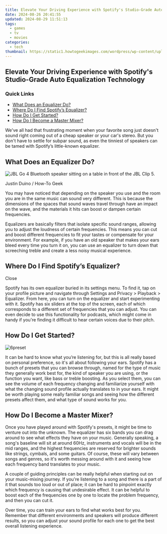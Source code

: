```yaml
---
title: Elevate Your Driving Experience with Spotify's Studio-Grade Auto Equalization Technology
date: 2024-08-26 20:41:55
updated: 2024-08-29 11:51:13
tags:
  - games
  - tv
  - movies
categories:
  - tech
thumbnail: https://static1.howtogeekimages.com/wordpress/wp-content/uploads/2024/06/spotify-logo-in-the-center-of-the-screen-with-an-equalizer-in-front.jpg
---
```


## Elevate Your Driving Experience with Spotify's Studio-Grade Auto Equalization Technology

### Quick Links

* [What Does an Equalizer Do?](https://unlock-android.techidaily.com/the-top-5-android-apps-that-use-fingerprint-sensor-to-lock-your-apps-on-vivo-v30-by-drfone-android/)
* [Where Do I Find Spotify’s Equalizer?](https://activate-lock.techidaily.com/in-2024-how-to-bypass-icloud-lock-on-iphone-12-mini-by-drfone-ios/)
* [How Do I Get Started?](https://screen-activity-recording.techidaily.com/updated-top-7-voice-changer-recorder-apps-for-2024/)
* [How Do I Become a Master Mixer?](https://fox-access.techidaily.com/2024-approved-how-to-switch-on-windows-11s-hdr-functionality/)

 We've all had that frustrating moment when your favorite song just doesn't sound right coming out of a cheap speaker or your car's stereo. But you don't have to settle for subpar sound, as even the tinniest of speakers can be tamed with Spotify’s little-known equalizer.

##  What Does an Equalizer Do?

![JBL Go 4 Bluetooth speaker sitting on a table in front of the JBL Clip 5.](https://static1.howtogeekimages.com/wordpress/wp-content/uploads/2024/06/53456561423_52bd198d63_o.jpg) 

Justin Duino / How-To Geek

 You may have noticed that depending on the speaker you use and the room you are in the same music can sound very different. This is because the dimensions of the spaces that sound waves travel through have an impact on the wave, and the materials it hits can boost or dampen certain frequencies.

 Equalizers are basically filters that isolate specific sound ranges, allowing you to adjust the loudness of certain frequencies. This means you can cut and boost different frequencies to fit your tastes or compensate for your environment. For example, if you have an old speaker that makes your ears bleed every time you turn it on, you can use an equalizer to turn down that screeching treble and create a less noisy musical experience.

##  Where Do I Find Spotify’s Equalizer?

Close 

 Spotify has its own equalizer buried in its settings menu. To find it, tap on your profile picture and navigate through Settings and Privacy > Playback > Equalizer. From here, you can turn on the equalizer and start experimenting with it. Spotify has six sliders at the top of the screen, each of which corresponds to a different set of frequencies that you can adjust. You can even decide to use this functionality for podcasts, which might come in handy if you're finding it difficult to hear certain voices due to their pitch.

##  How Do I Get Started?

![6preset](https://static1.howtogeekimages.com/wordpress/wp-content/uploads/2017/11/6preset.png) 

 It can be hard to know what you’re listening for, but this is all really based on personal preference, so it's all about following your ears. Spotify has a bunch of presets that you can browse through, named for the type of music they generally work best for, the kind of speaker you are using, or the function you want, like bass or treble boosting. As you select them, you can see the volume of each frequency changing and familiarize yourself with what the changing sound profile actually translates to in your ears. It might be worth playing some really familiar songs and seeing how the different presets affect them, and what type of sound works for you.

##  How Do I Become a Master Mixer?

 Once you have played around with Spotify's presets, it might be time to venture out into the unknown. The equalizer has six bands you can drag around to see what effects they have on your music. Generally speaking, a song's baseline will sit at around 60Hz, instruments and vocals will be in the mid ranges, and the highest frequencies are reserved for brighter sounds like strings, cymbals, and some guitars. Of course, these will vary between songs and genres, so it's worth messing around with it and seeing how each frequency band translates to your music.

 A couple of guiding principles can be really helpful when starting out on your music-mixing journey. If you're listening to a song and there is a part of it that sounds too loud or out of place; it can be hard to pinpoint exactly which frequency is causing that undesirable effect. It can be helpful to boost each of the frequencies one by one to locate the problem frequency, and then you can cut it.

 Over time, you can train your ears to find what works best for you. Remember that different environments and speakers will produce different results, so you can adjust your sound profile for each one to get the best overall listening experience.

<ins class="adsbygoogle"
     style="display:block"
     data-ad-format="autorelaxed"
     data-ad-client="ca-pub-7571918770474297"
     data-ad-slot="1223367746"></ins>



<ins class="adsbygoogle"
     style="display:block"
     data-ad-client="ca-pub-7571918770474297"
     data-ad-slot="8358498916"
     data-ad-format="auto"
     data-full-width-responsive="true"></ins>

